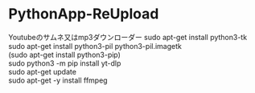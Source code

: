 # PythonApp-ReUpload  
Youtubeのサムネ又はmp3ダウンローダー
sudo apt-get install python3-tk  
sudo apt-get install python3-pil python3-pil.imagetk  
(sudo apt-get install python3-pip)  
sudo python3 -m pip install yt-dlp  
sudo apt-get update  
sudo apt-get -y install ffmpeg  


